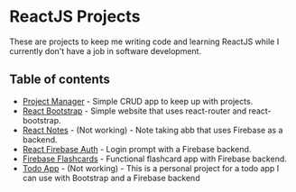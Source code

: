 # ReactJS Projects

These are projects to keep me writing code and learning ReactJS while I currently don't have a job in software development.

## Table of contents
- [Project Manager](https://github.com/bobbypinard/React-Projects/tree/master/projectmanager) - Simple CRUD app to keep up with projects.
- [React Bootstrap](https://github.com/bobbypinard/React-Projects/tree/master/react-bootstrap) - Simple website that uses react-router and react-bootstrap.
- [React Notes](https://github.com/bobbypinard/React-Projects/tree/master/reactnotes) - (Not working) - Note taking abb that uses Firebase as a backend.
- [React Firebase Auth](https://github.com/bobbypinard/React-Projects/tree/master/react-firebase-auth) - Login prompt with a Firebase backend.
- [Firebase Flashcards](https://github.com/bobbypinard/React-Projects/tree/master/firebase-flashcard) - Functional flashcard app with Firebase backend.
- [Todo App](https://github.com/bobbypinard/React-Projects/tree/master/todo-app) - (Not working) - This is a personal project for a todo app I can use with Bootstrap and a Firebase backend
